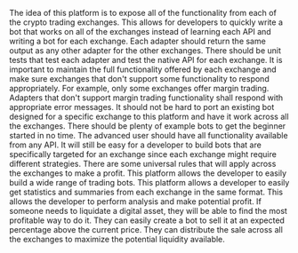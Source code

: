 The idea of this platform is to expose all of the functionality from each of the crypto trading exchanges. 
This allows for developers to quickly write a bot that works on all of the exchanges instead of learning each API and writing a bot for each exchange.
Each adapter should return the same output as any other adapter for the other exchanges. 
There should be unit tests that test each adapter and test the native API for each exchange.
It is important to maintain the full functionality offered by each exchange and make sure exchanges that don't support some functionality to respond appropriately.
For example, only some exchanges offer margin trading. 
Adapters that don't support margin trading functionality shall respond with appropriate error messages.
It should not be hard to port an existing bot designed for a specific exchange to this platform and have it work across all the exchanges.
There should be plenty of example bots to get the beginner started in no time. 
The advanced user should have all functionality available from any API.
It will still be easy for a developer to build bots that are specifically targeted for an exchange since each exchange might require different strategies.
There are some universal rules that will apply across the exchanges to make a profit. 
This platform allows the developer to easily build a wide range of trading bots.
This platform allows a developer to easily get statistics and summaries from each exchange in the same format.
This allows the developer to perform analysis and make potential profit.
If someone needs to liquidate a digital asset, they will be able to find the most profitable way to do it. 
They can easily create a bot to sell it at an expected percentage above the current price.
They can distribute the sale across all the exchanges to maximize the potential liquidity available.